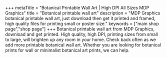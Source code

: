 +++
metaTitle = "Botanical Printable Wall Art | High DPI All Sizes MDP Graphics"
title = "Botanical printable wall art"
description = "MDP Graphics botanical printable wall art, just download then get it printed and framed, high quality files for printing small or poster size."
keywords = ["main shop page","shop page"]
+++
Botanical printable wall art from MDP Graphics, download and get printed. High quality, high DPI, printing sizes from small to large, will brighten up any room in your home. Check back often as we add more printable botanical wall art.  Whether you are looking for botanical prints for wall or minimalist botanical art prints, we can help.